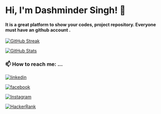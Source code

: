 
<!--
**Dashminder-Singh/Dashminder-Singh** is a ✨ _special_ ✨ repository because its `README.md` (this file) appears on your GitHub profile.

Here are some ideas to get you started:

- 🔭 I’m currently working on ...
- 🌱 I’m currently learning ...
- 👯 I’m looking to collaborate on ...
- 🤔 I’m looking for help with ...
- 💬 Ask me about ...
- 📫 How to reach me: ...
- 😄 Pronouns: ...
- ⚡ Fun fact: ...
-->

# Hi, I'm Dashminder Singh! 👋

#### It is a great platform to show your codes, project repository. Everyone must have an github account .

[![GitHub Streak](https://github-readme-streak-stats.herokuapp.com?user=Dashminder-Singh&date_format=M%20j%5B%2C%20Y%5D)](https://git.io/streak-stats)

[![GitHub Stats](https://github-readme-stats.vercel.app/api/top-langs/?username=Dashminder-Singh)](https://git.io/stats)

### 📫 How to reach me: ...

[![linkedin](https://img.shields.io/badge/linkedin-0A66C2?style=for-the-badge&logo=linkedin&logoColor=white)](https://www.linkedin.com/in/dashminder-singh)

[![facebook](https://img.shields.io/badge/Facebook-1877F2?style=for-the-badge&logo=facebook&logoColor=white)](https://www.facebook.com/dashmindersingh.as)

[![Instagram](https://img.shields.io/badge/Instagram-E4405F?style=for-the-badge&logo=instagram&logoColor=white)](https://www.instagram.com/__dashmindersingh__/)

[![HackerRank](https://img.shields.io/badge/-Hackerrank-2EC866?style=for-the-badge&logo=HackerRank&logoColor=white)](https://www.hackerrank.com/dashmindersingh1)
